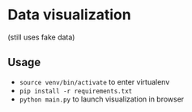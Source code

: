 # Data visualization

(still uses fake data)

## Usage

- `source venv/bin/activate` to enter virtualenv
- `pip install -r requirements.txt`
- `python main.py` to launch visualization in browser
